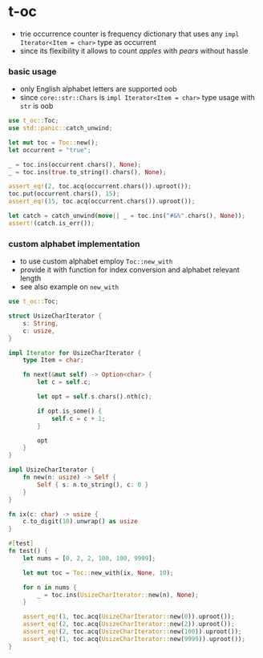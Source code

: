 # t-oc
 - trie occurrence counter is frequency dictionary that uses any `impl Iterator<Item = char>` type as occurrent
 - since its flexibility it allows to count _apples_ with _pears_ without hassle


### basic usage

- only English alphabet letters are supported oob
- since `core::str::Chars` is `impl Iterator<Item = char>` type usage with `str` is oob

```rust
use t_oc::Toc;
use std::panic::catch_unwind;

let mut toc = Toc::new();
let occurrent = "true";

_ = toc.ins(occurrent.chars(), None);
_ = toc.ins(true.to_string().chars(), None);

assert_eq!(2, toc.acq(occurrent.chars()).uproot());
toc.put(occurrent.chars(), 15);
assert_eq!(15, toc.acq(occurrent.chars()).uproot());

let catch = catch_unwind(move|| _ = toc.ins("#&%".chars(), None));
assert!(catch.is_err());
```

### custom alphabet implementation

- to use custom alphabet employ `Toc::new_with`
- provide it with function for index conversion and alphabet relevant length
- see also example on `new_with`

```rust
use t_oc::Toc;

struct UsizeCharIterator {
    s: String,
    c: usize,
}

impl Iterator for UsizeCharIterator {
    type Item = char;

    fn next(&mut self) -> Option<char> {
        let c = self.c;

        let opt = self.s.chars().nth(c);

        if opt.is_some() {
            self.c = c + 1;
        }

        opt
    }
}

impl UsizeCharIterator {
    fn new(n: usize) -> Self {
        Self { s: n.to_string(), c: 0 }
    }
}

fn ix(c: char) -> usize {
    c.to_digit(10).unwrap() as usize
}

#[test]
fn test() {
    let nums = [0, 2, 2, 100, 100, 9999];

    let mut toc = Toc::new_with(ix, None, 10);

    for n in nums {
        _ = toc.ins(UsizeCharIterator::new(n), None);
    }

    assert_eq!(1, toc.acq(UsizeCharIterator::new(0)).uproot());
    assert_eq!(2, toc.acq(UsizeCharIterator::new(2)).uproot());
    assert_eq!(2, toc.acq(UsizeCharIterator::new(100)).uproot());
    assert_eq!(1, toc.acq(UsizeCharIterator::new(9999)).uproot());
}
```
